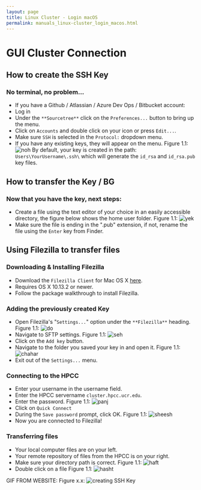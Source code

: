 ```yaml
---
layout: page
title: Linux Cluster - Login macOS 
permalink: manuals_linux-cluster_login_macos.html
---
```


#  GUI Cluster Connection

## How to create the SSH Key
### No terminal, no problem...
* If you have a Github / Atlassian / Azure Dev Ops / Bitbucket account:
* Log in
* Under the `**Sourcetree**` click on the `Preferences...` button to bring up the menu.
* Click on `Accounts` and double click on your icon or press `Edit...`.
* Make sure `SSH` is selected in the `Protocol:` dropdown menu. 
*  If you have any existing keys, they will appear on the menu.
Figure 1.1: ![noh](/9.png)
By default, your key is created in the path: `Users\YourUsername\.ssh\` which will generate the `id_rsa` and `id_rsa.pub` key files.
## How to transfer the Key / BG
### Now that you have the key, next steps:
* Create a file using the text editor of your choice in an easily accessible directory, the figure below shows the home user folder.
Figure 1.1: ![yek](/1.png)
* Make sure the file is ending in the ".pub" extension, if not, rename the file using the `Enter` key from Finder.
## Using Filezilla to transfer files

### Downloading & Installing Filezilla
* Download the `Filezilla Client` for Mac OS X [here](https://filezilla-project.org).
* Requires OS X 10.13.2 or newer.
* Follow the package walkthrough to install Filezilla.
### Adding the previously created Key
* Open Filezilla's "`Settings...`" option under the `**Filezilla**` heading.
Figure 1.1: ![do](/2.png)
* Navigate to SFTP settings.
Figure 1.1: ![seh](/3.png)
* Click on the `Add key` button.
* Navigate to the folder you saved your key in and open it.
Figure 1.1: ![chahar](/4.png)
* Exit out of the `Settings...` menu.

### Connecting to the HPCC 
* Enter your username in the username field.
* Enter the HPCC servername `cluster.hpcc.ucr.edu`.
* Enter the password.
Figure 1.1: ![panj](/5.png)
* Click on `Quick Connect`
* During the `Save password` prompt, click OK.
Figure 1.1: ![sheesh](/6.png)
* Now you are connected to Filezilla!

### Transferring files
* Your local computer files are on your left.
* Your remote repository of files from the HPCC is on your right.
* Make sure your directory path is correct. 
Figure 1.1: ![haft](/7.png)
* Double click on a file
Figure 1.1: ![hasht](/8.png)

GIF FROM WEBSITE:
Figure x.x: ![creating SSH Key](https://confluence.atlassian.com/bitbucket/files/304578655/935365609/1/1502738321650/create_ssh_mac.gif)
